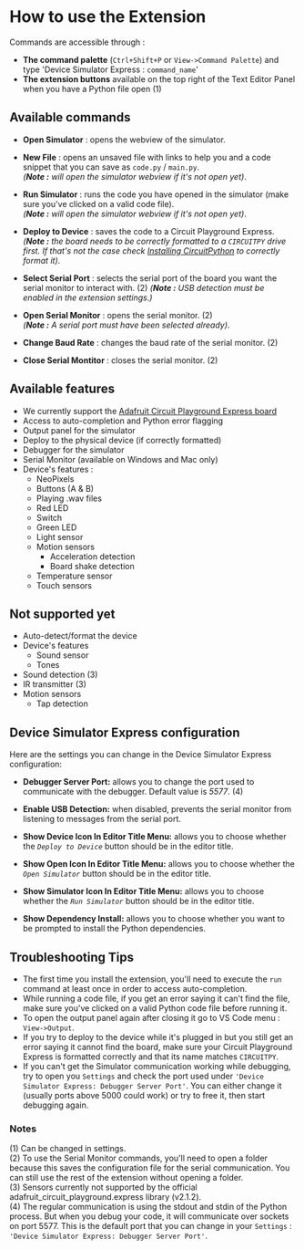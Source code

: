 # How to use the Extension

Commands are accessible through :

- **The command palette** (`Ctrl+Shift+P` or `View->Command Palette`) and type 'Device Simulator Express : `command_name`'
- **The extension buttons** available on the top right of the Text Editor Panel when you have a Python file open (1)

## Available commands

- **Open Simulator** : opens the webview of the simulator.

- **New File** : opens an unsaved file with links to help you and a code snippet that you can save as `code.py` / `main.py`.  
  _(**Note :** will open the simulator webview if it's not open yet)_.

- **Run Simulator** : runs the code you have opened in the simulator (make sure you've clicked on a valid code file).  
  _(**Note :** will open the simulator webview if it's not open yet)_.

- **Deploy to Device** : saves the code to a Circuit Playground Express.  
  _(**Note :** the board needs to be correctly formatted to a `CIRCUITPY` drive first. If that's not the case check [Installing CircuitPython](https://learn.adafruit.com/welcome-to-circuitpython/installing-circuitpython) to correctly format it)_.

* **Select Serial Port** : selects the serial port of the board you want the serial monitor to interact with. (2)
  _(**Note :** USB detection must be enabled in the extension settings.)_

* **Open Serial Monitor** : opens the serial monitor. (2)  
  _(**Note :** A serial port must have been selected already)_.

* **Change Baud Rate** : changes the baud rate of the serial monitor. (2)

* **Close Serial Montitor** : closes the serial monitor. (2)

## Available features

- We currently support the [Adafruit Circuit Playground Express board](https://www.adafruit.com/product/3333)
- Access to auto-completion and Python error flagging
- Output panel for the simulator
- Deploy to the physical device (if correctly formatted)
- Debugger for the simulator
- Serial Monitor (available on Windows and Mac only)
- Device's features :
  - NeoPixels
  - Buttons (A & B)
  - Playing .wav files
  - Red LED
  - Switch
  - Green LED
  - Light sensor
  - Motion sensors
    - Acceleration detection
    - Board shake detection
  - Temperature sensor
  - Touch sensors

## Not supported yet

- Auto-detect/format the device
- Device's features
  - Sound sensor
  - Tones
- Sound detection (3)
- IR transmitter (3)
- Motion sensors
  - Tap detection

## Device Simulator Express configuration

Here are the settings you can change in the Device Simulator Express configuration:

- **Debugger Server Port:** allows you to change the port used to communicate with the debugger. Default value is _5577_. (4)

- **Enable USB Detection:** when disabled, prevents the serial monitor from listening to messages from the serial port.

- **Show Device Icon In Editor Title Menu:** allows you to choose whether the _`Deploy to Device`_ button should be in the editor title.

- **Show Open Icon In Editor Title Menu:** allows you to choose whether the _`Open Simulator`_ button should be in the editor title.

- **Show Simulator Icon In Editor Title Menu:** allows you to choose whether the _`Run Simulator`_ button should be in the editor title.

- **Show Dependency Install:** allows you to choose whether you want to be prompted to install the Python dependencies.

## Troubleshooting Tips

- The first time you install the extension, you'll need to execute the `run` command at least once in order to access auto-completion.
- While running a code file, if you get an error saying it can't find the file, make sure you've clicked on a valid Python code file before running it.
- To open the output panel again after closing it go to VS Code menu : `View->Output`.
- If you try to deploy to the device while it's plugged in but you still get an error saying it cannot find the board, make sure your Circuit Playground Express is formatted correctly and that its name matches `CIRCUITPY`.
- If you can't get the Simulator communication working while debugging, try to open you `Settings` and check the port used under `'Device Simulator Express: Debugger Server Port'`. You can either change it (usually ports above 5000 could work) or try to free it, then start debugging again.

### Notes

(1) Can be changed in settings.  
(2) To use the Serial Monitor commands, you'll need to open a folder because this saves the configuration file for the serial communication. You can still use the rest of the extension without opening a folder.  
(3) Sensors currently not supported by the official adafruit_circuit_playground.express library (v2.1.2).  
(4) The regular communication is using the stdout and stdin of the Python process. But when you debug your code, it will communicate over sockets on port 5577. This is the default port that you can change in your `Settings` : `'Device Simulator Express: Debugger Server Port'`.
